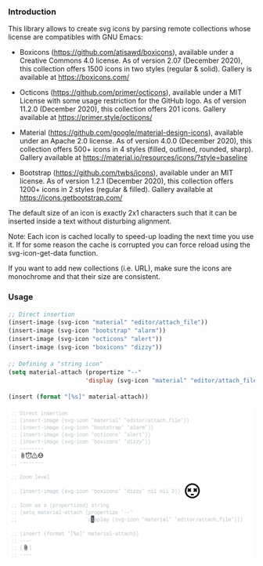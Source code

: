 
### Introduction

This library allows to create svg icons by parsing remote collections
whose license are compatibles with GNU Emacs:

- Boxicons (https://github.com/atisawd/boxicons), available under a
  Creative Commons 4.0 license.  As of version 2.07 (December 2020),
  this collection offers 1500 icons in two styles (regular & solid).
  Gallery is available at https://boxicons.com/

- Octicons (https://github.com/primer/octicons), available under a
  MIT License with some usage restriction for the GitHub logo.  As of
  version 11.2.0 (December 2020), this collection offers 201 icons.
  Gallery available at https://primer.style/octicons/

- Material (https://github.com/google/material-design-icons),
  available under an Apache 2.0 license.  As of version 4.0.0
  (December 2020), this collection offers 500+ icons in 4 styles
  (filled, outlined, rounded, sharp).  Gallery available at
  https://material.io/resources/icons/?style=baseline

- Bootstrap (https://github.com/twbs/icons), available under an MIT
  license.  As of version 1.2.1 (December 2020), this collection
  offers 1200+ icons in 2 styles (regular & filled).  Gallery
  available at https://icons.getbootstrap.com/

The default size of an icon is exactly 2x1 characters such that it
can be inserted inside a text without disturbing alignment.

Note: Each icon is cached locally to speed-up loading the next time
      you use it. If for some reason the cache is corrupted you can
      force reload using the svg-icon-get-data function.

If you want to add new collections (i.e. URL), make sure the icons
are monochrome and that their size are consistent.


### Usage

```lisp
;; Direct insertion
(insert-image (svg-icon "material" "editor/attach_file"))
(insert-image (svg-icon "bootstrap" "alarm"))
(insert-image (svg-icon "octicons" "alert"))
(insert-image (svg-icon "boxicons" "dizzy"))

;; Defining a "string icon"
(setq material-attach (propertize "--"
                      'display (svg-icon "material" "editor/attach_file")))

(insert (format "[%s]" material-attach))
```

![](screenshot.png)
